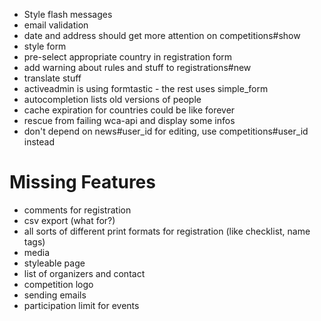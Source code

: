 * Style flash messages
* email validation
* date and address should get more attention on competitions#show
* style form
* pre-select appropriate country in registration form
* add warning about rules and stuff to registrations#new
* translate stuff
* activeadmin is using formtastic - the rest uses simple_form
* autocompletion lists old versions of people
* cache expiration for countries could be like forever
* rescue from failing wca-api and display some infos
* don't depend on news#user_id for editing, use competitions#user_id instead

Missing Features
================

* comments for registration
* csv export (what for?)
* all sorts of different print formats for registration (like checklist, name tags)
* media
* styleable page
* list of organizers and contact
* competition logo
* sending emails
* participation limit for events